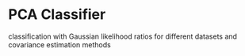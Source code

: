 # PCA Classifier 

classification with Gaussian likelihood ratios for different datasets and covariance estimation methods
